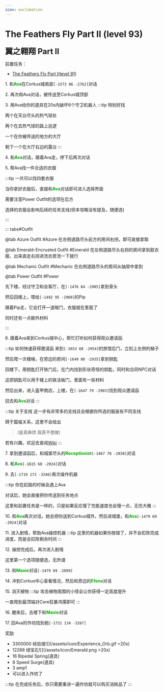 ```yaml
---
icon: exclamation
---
```

# The Feathers Fly Part II (level 93)

<span style="font-size: 25px;">**翼之翱翔 Part II**</span>

前置任务：
+ [The Feathers Fly Part I(level 91)](/quests/lvl91-100/level%2091%20-%20the%20feathers%20fly%20part%20i.html)

<span class="stage-index">1.</span> 和<font color=00AA00>**Ava**</font>在Corkus城南部`[-1573 86 -2762]`对话

<span class="stage-index">2.</span> 再次和Ava对话，被传送至Corkus城顶部

<span class="stage-index">3.</span> 用Ava给你的道具在20s内破坏6个守卫机器人
:::tip
特别好找

两个在天台尽头的热气球处

两个在去热气球的路上巡逻

一个在你被传送的地方的大厅

剩下一个在大厅右边的露台
:::

<span class="stage-index">4.</span> 和<font color=00AA00>**Ava**</font>对话，跟着Ava走，停下后再次对话

<span class="stage-index">5.</span> 帮Ava找一件合适的衣服

:::tip
一共可以找四套衣服

当你拿好衣服后，直接和<font color=00AA00>**Ava**</font>对话即可进入选择界面

需要注意Power Outfit的选项在后方

选择的衣服会影响后续的任务支线(但本攻略没有提及，随便选)

:::

::: tabs#Outfit


@tab Azure Outfit #Azure
在左侧道路尽头前方的房间右拐，即可直接拿取

@tab Emerald-Encrusted Outfit #Emerald
在左侧道路尽头右拐的房间拿到脏衣服，出来直走右拐进洗衣房洗一下就行

@tab Mechanic Outfit #Mechanic
在右侧道路尽头的房间从抽屉中拿到

@tab Power Outfit #Power

先下楼，经过守卫和会客厅，在`[-1476 84 -2905]`拿到骨头

然后回楼上，喂给`[-1492 95 -2908]`的Pip

跟着Pip走，它会打开一道暗门，衣服就在里面了

同时还有一点额外材料


:::

<span class="stage-index">6.</span> 跟着Ava来到Corkus城中心，帮忙打听如何获得观众邀请函

:::tip 如何快速获得邀请函
来到`[-1653 68 -2954]`的旅馆后门，立刻上左侧的梯子

然后爬一次楼梯，在旁边的房间`[-1649 80 -2935]`拿到钥匙

回楼下，用钥匙打开铁门后，在门内找到形状奇怪的钥匙，同时和合同NPC对话

这把钥匙可以用于楼上的铁活板门，里面有一些材料

然后出来，进入盔甲商店，上楼，在`[-1647 79 -2903]`找到观众邀请函

回去和<font color=00AA00>**Ava**</font>对话
:::

:::tip 关于支线
这一步有非常多的支线且会根据你所选的服装有不同支线

碍于篇幅关系，这里不会给出

>(是真麻烦 我真不想做)

若有兴趣，欢迎去查阅[Wiki](https://wynncraft.wiki.gg/wiki/The_Feathers_Fly_Part_II)
:::

<span class="stage-index">7.</span> 拿到邀请函后，和城堡尽头的<font color=00AA00>**Receptionist**</font>`[-1467 70 -2938]`对话

<span class="stage-index">8.</span> 和<font color=00AA00>**Ava**</font>`[-1615 68 -2924]`对话

<span class="stage-index">9.</span> 去`[-1719 173 -3348]`再次操作机器

:::tip
你在赶路的时候会遇上Ava

对话后，她会直接把你传送到任务地点

这里和前置任务是一样的，只是如果反应慢了充能速度也会慢一点，无伤大雅
:::

<span class="stage-index">10.</span> 和<font color=00AA00>**Ava**</font>再次对话，她会把你送到Corkus城外，然后进城堡，和<font color=00AA00>**Ava**</font>`[-1479 69 -2924]`对话

<span class="stage-index">11.</span> 进入剧情，帮助Ava操控机器
:::tip
这里的机器如果你按错了，并不会扣除完成进度，而是会扣除剩余时间
:::

<span class="stage-index">12.</span> 操控完成后，再次进入剧情

这里第一个选项随便选，无所谓

<span class="stage-index">13.</span> 和<font color=00AA00>**Maxie**</font>对话`[-1479 69 -2899]`

<span class="stage-index">14.</span> 冲到Corkus中心查看情况，然后和旁边的<font color=00AA00>**Efena**</font>对话

<span class="stage-index">15.</span> 消灭植物
:::tip
攻击植物周围的小怪会让你获得一定高度提升

一直爬到最顶端对Core狂暴鸿儒即可
:::

<span class="stage-index">16.</span> 醒来后，去楼下和<font color=00AA00>**Maxie**</font>对话

<span class="stage-index">17.</span> 回Ava的作坊找到她`[-1731 134 -3267]`

奖励
+ 3300000 经验值![](/assets/icon/Experience_Orb.gif =20x)
+ 12288 绿宝石![](/assets/icon/Emerald.png =20x)
+ 16 Bipedal Spring(道具)
+ 8 Speed Surge(道具)
+ 3 amp1
+ 可以进入作坊了

:::tip
在完成任务后，你只需要重进一遍作坊就可以购买消耗品了
:::
